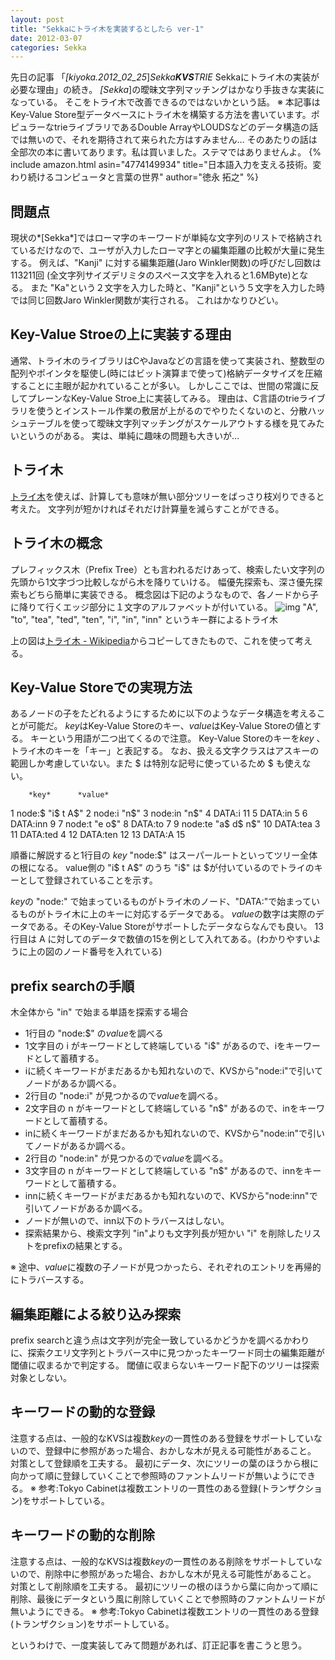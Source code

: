 ```yaml
---
layout: post
title: "Sekkaにトライ木を実装するとしたら ver-1"
date: 2012-03-07
categories: Sekka
---
```


先日の記事 「*[kiyoka.2012_02_25*]*Sekka**KVS**TRIE* Sekkaにトライ木の実装が必要な理由」の続き。
*[Sekka*]の曖昧文字列マッチングはかなり手抜きな実装になっている。
そこをトライ木で改善できるのではないかという話。
※ 本記事はKey-Value Store型データベースにトライ木を構築する方法を書いています。ポピュラーなtrieライブラリであるDouble ArrayやLOUDSなどのデータ構造の話では無いので、それを期待されて来られた方はすみません… そのあたりの話は全部次の本に書いてあります。私は買いました。ステマではありませんよ。
 {% include amazon.html asin="4774149934" title="日本語入力を支える技術。変わり続けるコンピュータと言葉の世界" author="徳永 拓之" %}

## 問題点
現状の*[Sekka*]ではローマ字のキーワードが単純な文字列のリストで格納されているだけなので、ユーザが入力したローマ字との編集距離の比較が大量に発生する。
例えば、"Kanji" に対する編集距離(Jaro Winkler関数)の呼びだし回数は 113211回 (全文字列サイズデリミタのスペース文字を入れると1.6MByte)となる。
また "Ka"という２文字を入力した時と、"Kanji"という５文字を入力した時では同じ回数Jaro Winkler関数が実行される。
これはかなりひどい。

## Key-Value Stroeの上に実装する理由
通常、トライ木のライブラリはCやJavaなどの言語を使って実装され、整数型の配列やポインタを駆使し(時にはビット演算まで使って)格納データサイズを圧縮することに主眼が起かれていることが多い。
しかしここでは、世間の常識に反してプレーンなKey-Value Stroe上に実装してみる。
理由は、C言語のtrieライブラリを使うとインストール作業の敷居が上がるのでやりたくないのと、分散ハッシュテーブルを使って曖昧文字列マッチングがスケールアウトする様を見てみたいというのがある。
実は、単純に趣味の問題も大きいが…

## トライ木
[トライ木](http://ja.wikipedia.org/wiki/トライ木)を使えば、計算しても意味が無い部分ツリーをばっさり枝刈りできると考えた。
文字列が短かければそれだけ計算量を減らすことができる。

## トライ木の概念
プレフィックス木（Prefix Tree）とも言われるだけあって、検索したい文字列の先頭から1文字づつ比較しながら木を降りていける。
幅優先探索も、深さ優先探索もどちら簡単に実装できる。
概念図は下記のようなもので、各ノードから子に降りて行くエッジ部分に１文字のアルファベットが付いている。
 ![img](http://upload.wikimedia.org/wikipedia/commons/thumb/b/be/Trie_example.svg/400px-Trie_example.svg.png)
"A", "to", "tea", "ted", "ten", "i", "in", "inn" というキー群によるトライ木

上の図は[トライ木 - Wikipedia](http://ja.wikipedia.org/wiki/トライ木)からコピーしてきたもので、これを使って考える。

## Key-Value Storeでの実現方法
あるノードの子をたどれるようにするために以下のようなデータ構造を考えることが可能だ。
*key*はKey-Value Storeのキー、*value*はKey-Value Storeの値とする。
キーという用語が二つ出てくるので注意。
Key-Value Storeのキーを*key* 、トライ木のキーを「キー」と表記する。
なお、扱える文字クラスはアスキーの範囲しか考慮していない。また $ は特別な記号に使っているため $ も使えない。

        *key*      *value*
   1   node:$     "i$ t A$"
   2   node:i     "n$"
   3   node:in    "n$"
   4   DATA:i     11
   5   DATA:in    5
   6   DATA:inn   9
   7   node:t     "e o$"
   8   DATA:to    7
   9   node:te    "a$ d$ n$"
  10   DATA:tea   3
  11   DATA:ted   4
  12   DATA:ten   12
  13   DATA:A     15

順番に解説すると1行目の *key* "node:$" はスーパールートといってツリー全体の根になる。
value側の "i$ t A$" のうち "i$" は $が付いているのでトライのキーとして登録されていることを示す。

*key*の "node:" で始まっているものがトライ木のノード、"DATA:"で始まっているものがトライ木に上のキーに対応するデータである。
*value*の数字は実際のデータである。そのKey-Value Storeがサポートしたデータならなんでも良い。
13行目は A に対してのデータで数値の15を例として入れてある。(わかりやすいように上の図のノード番号を入れている)

## prefix searchの手順
木全体から "in" で始まる単語を探索する場合
- 1行目の "node:$" の*value*を調べる
- 1文字目の i がキーワードとして終端している "i$" があるので、iをキーワードとして蓄積する。
- iに続くキーワードがまだあるかも知れないので、KVSから"node:i"で引いてノードがあるか調べる。
- 2行目の "node:i" が見つかるので*value*を調べる。
- 2文字目の n がキーワードとして終端している "n$" があるので、inをキーワードとして蓄積する。
- inに続くキーワードがまだあるかも知れないので、KVSから"node:in"で引いてノードがあるか調べる。
- 2行目の "node:in" が見つかるので*value*を調べる。
- 3文字目の n がキーワードとして終端している "n$" があるので、innをキーワードとして蓄積する。
- innに続くキーワードがまだあるかも知れないので、KVSから"node:inn"で引いてノードがあるか調べる。
- ノードが無いので、inn以下のトラバースはしない。
- 探索結果から、検索文字列 "in"よりも文字列長が短かい "i" を削除したリストをprefixの結果とする。

※ 途中、*value*に複数の子ノードが見つかったら、それぞれのエントリを再帰的にトラバースする。

## 編集距離による絞り込み探索
prefix searchと違う点は文字列が完全一致しているかどうかを調べるかわりに、探索クエリ文字列とトラバース中に見つかったキーワード同士の編集距離が閾値に収まるかで判定する。
閾値に収まらないキーワード配下のツリーは探索対象としない。

## キーワードの動的な登録
注意する点は、一般的なKVSは複数*key*の一貫性のある登録をサポートしていないので、登録中に参照があった場合、おかしな木が見える可能性があること。
対策として登録順を工夫する。
最初にデータ、次にツリーの葉のほうから根に向かって順に登録していくことで参照時のファントムリードが無いようにできる。
※ 参考:Tokyo Cabinetは複数エントリの一貫性のある登録(トランザクション)をサポートしている。

## キーワードの動的な削除
注意する点は、一般的なKVSは複数*key*の一貫性のある削除をサポートしていないので、削除中に参照があった場合、おかしな木が見える可能性があること。
対策として削除順を工夫する。
最初にツリーの根のほうから葉に向かって順に削除、最後にデータという風に削除していくことで参照時のファントムリードが無いようにできる。
※ 参考:Tokyo Cabinetは複数エントリの一貫性のある登録(トランザクション)をサポートしている。

というわけで、一度実装してみて問題があれば、訂正記事を書こうと思う。
